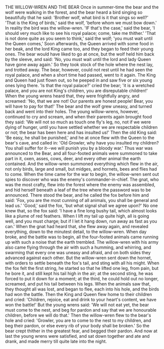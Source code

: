 THE WILLOW-WREN AND THE BEAR
Once
in
summer-time
the
bear
and
the
wolf
were
walking
in
the
forest,
and
the
bear
heard
a
bird
singing
so
beautifully
that
he
said:
'Brother
wolf,
what
bird
is
it
that
sings
so
well?'
'That
is
the
King
of
birds,'
said
the
wolf,
'before
whom
we
must
bow
down.'
In
reality
the
bird
was
the
willow-wren.
'IF
that's
the
case,'
said
the
bear,
'I
should
very
much
like
to
see
his
royal
palace;
come,
take
me
thither.'
'That
is
not
done
quite
as
you
seem
to
think,'
said
the
wolf;
'you
must
wait
until
the
Queen
comes,'
Soon
afterwards,
the
Queen
arrived
with
some
food
in
her
beak,
and
the
lord
King
came
too,
and
they
began
to
feed
their
young
ones.
The
bear
would
have
liked
to
go
at
once,
but
the
wolf
held
him
back
by
the
sleeve,
and
said:
'No,
you
must
wait
until
the
lord
and
lady
Queen
have
gone
away
again.'
So
they
took
stock
of
the
hole
where
the
nest
lay,
and
trotted
away.
The
bear,
however,
could
not
rest
until
he
had
seen
the
royal
palace,
and
when
a
short
time
had
passed,
went
to
it
again.
The
King
and
Queen
had
just
flown
out,
so
he
peeped
in
and
saw
five
or
six
young
ones
lying
there.
'Is
that
the
royal
palace?'
cried
the
bear;
'it
is
a
wretched
palace,
and
you
are
not
King's
children,
you
are
disreputable
children!'
When
the
young
wrens
heard
that,
they
were
frightfully
angry,
and
screamed:
'No,
that
we
are
not!
Our
parents
are
honest
people!
Bear,
you
will
have
to
pay
for
that!'
The
bear
and
the
wolf
grew
uneasy,
and
turned
back
and
went
into
their
holes.
The
young
willow-wrens,
however,
continued
to
cry
and
scream,
and
when
their
parents
again
brought
food
they
said:
'We
will
not
so
much
as
touch
one
fly's
leg,
no,
not
if
we
were
dying
of
hunger,
until
you
have
settled
whether
we
are
respectable
children
or
not;
the
bear
has
been
here
and
has
insulted
us!'
Then
the
old
King
said:
'Be
easy,
he
shall
be
punished,'
and
he
at
once
flew
with
the
Queen
to
the
bear's
cave,
and
called
in:
'Old
Growler,
why
have
you
insulted
my
children?
You
shall
suffer
for
it--we
will
punish
you
by
a
bloody
war.'
Thus
war
was
announced
to
the
Bear,
and
all
four-footed
animals
were
summoned
to
take
part
in
it,
oxen,
asses,
cows,
deer,
and
every
other
animal
the
earth
contained.
And
the
willow-wren
summoned
everything
which
flew
in
the
air,
not
only
birds,
large
and
small,
but
midges,
and
hornets,
bees
and
flies
had
to
come.
When
the
time
came
for
the
war
to
begin,
the
willow-wren
sent
out
spies
to
discover
who
was
the
enemy's
commander-in-chief.
The
gnat,
who
was
the
most
crafty,
flew
into
the
forest
where
the
enemy
was
assembled,
and
hid
herself
beneath
a
leaf
of
the
tree
where
the
password
was
to
be
announced.
There
stood
the
bear,
and
he
called
the
fox
before
him
and
said:
'Fox,
you
are
the
most
cunning
of
all
animals,
you
shall
be
general
and
lead
us.'
'Good,'
said
the
fox,
'but
what
signal
shall
we
agree
upon?'
No
one
knew
that,
so
the
fox
said:
'I
have
a
fine
long
bushy
tail,
which
almost
looks
like
a
plume
of
red
feathers.
When
I
lift
my
tail
up
quite
high,
all
is
going
well,
and
you
must
charge;
but
if
I
let
it
hang
down,
run
away
as
fast
as
you
can.'
When
the
gnat
had
heard
that,
she
flew
away
again,
and
revealed
everything,
down
to
the
minutest
detail,
to
the
willow-wren.
When
day
broke,
and
the
battle
was
to
begin,
all
the
four-footed
animals
came
running
up
with
such
a
noise
that
the
earth
trembled.
The
willow-wren
with
his
army
also
came
flying
through
the
air
with
such
a
humming,
and
whirring,
and
swarming
that
every
one
was
uneasy
and
afraid,
and
on
both
sides
they
advanced
against
each
other.
But
the
willow-wren
sent
down
the
hornet,
with
orders
to
settle
beneath
the
fox's
tail,
and
sting
with
all
his
might.
When
the
fox
felt
the
first
string,
he
started
so
that
he
lifted
one
leg,
from
pain,
but
he
bore
it,
and
still
kept
his
tail
high
in
the
air;
at
the
second
sting,
he
was
forced
to
put
it
down
for
a
moment;
at
the
third,
he
could
hold
out
no
longer,
screamed,
and
put
his
tail
between
his
legs.
When
the
animals
saw
that,
they
thought
all
was
lost,
and
began
to
flee,
each
into
his
hole,
and
the
birds
had
won
the
battle.
Then
the
King
and
Queen
flew
home
to
their
children
and
cried:
'Children,
rejoice,
eat
and
drink
to
your
heart's
content,
we
have
won
the
battle!'
But
the
young
wrens
said:
'We
will
not
eat
yet,
the
bear
must
come
to
the
nest,
and
beg
for
pardon
and
say
that
we
are
honourable
children,
before
we
will
do
that.'
Then
the
willow-wren
flew
to
the
bear's
hole
and
cried:
'Growler,
you
are
to
come
to
the
nest
to
my
children,
and
beg
their
pardon,
or
else
every
rib
of
your
body
shall
be
broken.'
So
the
bear
crept
thither
in
the
greatest
fear,
and
begged
their
pardon.
And
now
at
last
the
young
wrens
were
satisfied,
and
sat
down
together
and
ate
and
drank,
and
made
merry
till
quite
late
into
the
night.
